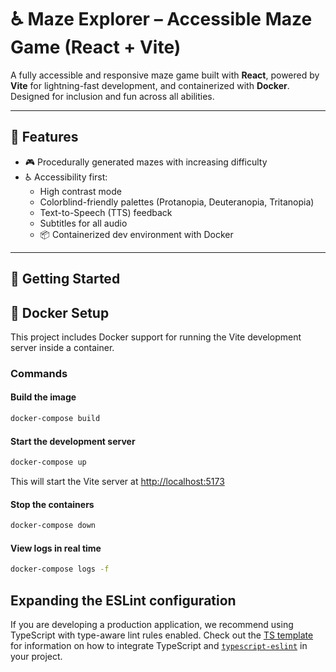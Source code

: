 # ♿ Maze Explorer – Accessible Maze Game (React + Vite)

A fully accessible and responsive maze game built with **React**, powered by **Vite** for lightning-fast development, and containerized with **Docker**. Designed for inclusion and fun across all abilities.

---

## 🧠 Features

- 🎮 Procedurally generated mazes with increasing difficulty
- ♿ Accessibility first:
  - High contrast mode
  - Colorblind-friendly palettes (Protanopia, Deuteranopia, Tritanopia)
  - Text-to-Speech (TTS) feedback
  - Subtitles for all audio
  - 📦 Containerized dev environment with Docker

---

## 🚀 Getting Started

## 🐳 Docker Setup

This project includes Docker support for running the Vite development server inside a container.

### Commands

#### Build the image

```bash
docker-compose build
```

#### Start the development server

```bash
docker-compose up
```

This will start the Vite server at [http://localhost:5173](http://localhost:5173)

#### Stop the containers

```bash
docker-compose down
```

#### View logs in real time

```bash
docker-compose logs -f
```

## Expanding the ESLint configuration

If you are developing a production application, we recommend using TypeScript with type-aware lint rules enabled. Check out the [TS template](https://github.com/vitejs/vite/tree/main/packages/create-vite/template-react-ts) for information on how to integrate TypeScript and [`typescript-eslint`](https://typescript-eslint.io) in your project.
